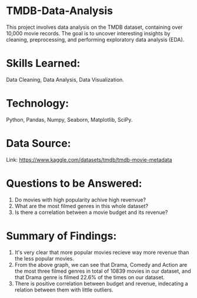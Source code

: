 # TMDB-Data-Analysis
This project involves data analysis on the TMDB dataset, containing over 10,000 movie records. The goal is to uncover interesting insights by cleaning, preprocessing, and performing exploratory data analysis (EDA).

# Skills Learned: 
Data Cleaning, Data Analysis, Data Visualization.

# Technology: 
Python, Pandas, Numpy, Seaborn, Matplotlib, SciPy.

# Data Source:
Link: https://www.kaggle.com/datasets/tmdb/tmdb-movie-metadata 

# Questions to be Answered:

1. Do movies with high popularity achive high revenvue?
2. What are the most filmed genres in this whole dataset?
3. Is there a correlation between a movie budget and its revenue?

# Summary of Findings: 
1. It's very clear that more popular movies recieve way more revenue than the less popular movies.
2. From the above graph, we can see that Drama, Comedy and Action are the most three filmed genres in total of 10839 movies in our dataset, and that Drama genre is filmed 22.6% of the times on our dataset.
3. There is positive correlation between budget and revenue, indecating a relation between them with little outliers.
